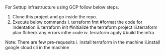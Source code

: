 For Settup infrastructure using GCP follow below steps.

1. Clone this project and go inside the repo.
2. Execute below commands
i.  terraform fmt #format the code for indentation
ii. terraform init #initialize the terraform project
iii.terraform plan #check any errors inthe code
iv. terraform apply #build the infra
  
Note: There are few pre-requesits 
i. install terraform in the machine
ii.install google cloud cli in the machine
